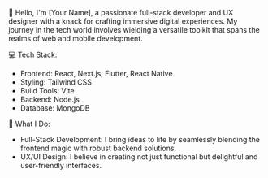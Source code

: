 

👋 Hello, I'm [Your Name], a passionate full-stack developer and UX designer with a knack for crafting immersive digital experiences. My journey in the tech world involves wielding a versatile toolkit that spans the realms of web and mobile development.

💻 Tech Stack:
  - Frontend: React, Next.js, Flutter, React Native
  - Styling: Tailwind CSS
  - Build Tools: Vite
  - Backend: Node.js
  -  Database: MongoDB

🚀 What I Do:
  - Full-Stack Development: I bring ideas to life by seamlessly blending the frontend magic with robust backend solutions.
  - UX/UI Design: I believe in creating not just functional but delightful and user-friendly interfaces.
